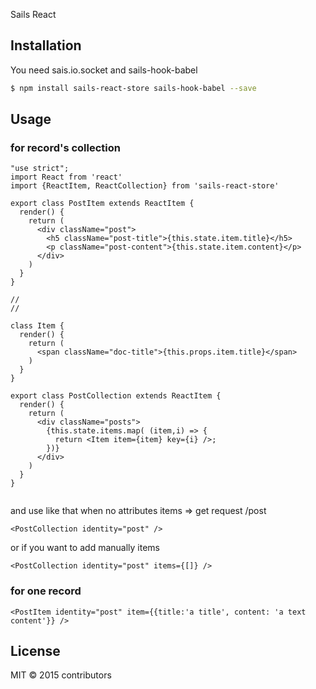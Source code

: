 
Sails React

## Installation
You need sais.io.socket and sails-hook-babel

```sh
$ npm install sails-react-store sails-hook-babel --save
```

## Usage
### for record's collection
```
"use strict";
import React from 'react'
import {ReactItem, ReactCollection} from 'sails-react-store'

export class PostItem extends ReactItem {
  render() {
    return (
      <div className="post">
        <h5 className="post-title">{this.state.item.title}</h5>
        <p className="post-content">{this.state.item.content}</p>
      </div>
    )
  }
}

//
//

class Item {
  render() {
    return (
      <span className="doc-title">{this.props.item.title}</span>
    )
  }
}

export class PostCollection extends ReactItem {
  render() {
    return (
      <div className="posts">
        {this.state.items.map( (item,i) => {
          return <Item item={item} key={i} />;
        })}
      </div>
    )
  }
}


```
and use like that
when no attributes items => get request /post
```
<PostCollection identity="post" />

```
or if you want to add manually items
```
<PostCollection identity="post" items={[]} />
```
### for one record
```
<PostItem identity="post" item={{title:'a title', content: 'a text content'}} />

```




## License

MIT &copy; 2015 contributors


